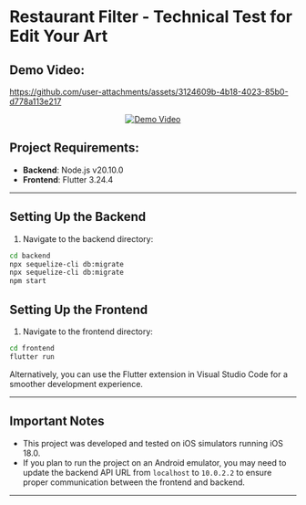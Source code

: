 # Restaurant Filter - Technical Test for Edit Your Art

## Demo Video:
https://github.com/user-attachments/assets/3124609b-4b18-4023-85b0-d778a113e217

<p align="center">
  <a href="https://github.com/user-attachments/assets/51ba4569-18f1-4983-ad31-5c7b018998f0" target="_blank">
    <img src="https://via.placeholder.com/500x300.png?text=Click+to+Watch+Demo+Video" alt="Demo Video" />
  </a>
</p>



## Project Requirements:
- **Backend**: Node.js v20.10.0
- **Frontend**: Flutter 3.24.4

---

## Setting Up the Backend

1. Navigate to the backend directory:

```zsh
cd backend
npx sequelize-cli db:migrate
npx sequelize-cli db:migrate
npm start
```


## Setting Up the Frontend

1.	Navigate to the frontend directory:

```zsh
cd frontend
flutter run
```

Alternatively, you can use the Flutter extension in Visual Studio Code for a smoother development experience.

---

## Important Notes

- This project was developed and tested on iOS simulators running iOS 18.0. 
- If you plan to run the project on an Android emulator, you may need to update the backend API URL from `localhost` to `10.0.2.2` to ensure proper communication between the frontend and backend.

---
